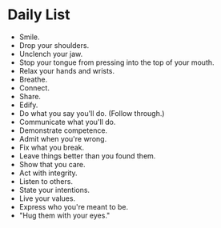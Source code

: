 # Daily List

- Smile.
- Drop your shoulders.
- Unclench your jaw.
- Stop your tongue from pressing into the top of your mouth.
- Relax your hands and wrists.
- Breathe.
- Connect.
- Share.
- Edify.
- Do what you say you'll do. (Follow through.)
- Communicate what you'll do.
- Demonstrate competence.
- Admit when you're wrong.
- Fix what you break.
- Leave things better than you found them.
- Show that you care.
- Act with integrity.
- Listen to others.
- State your intentions.
- Live your values.
- Express who you're meant to be.
- "Hug them with your eyes."
